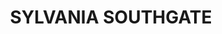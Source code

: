 ---
lastmod: '2025-04-06T06:05:20+00:00'
latitude: -34.01362
layout: suburb
longitude: 151.101891
postcode: '2224'
state: NSW
title: SYLVANIA SOUTHGATE
url: /nsw/sylvania-southgate/
---